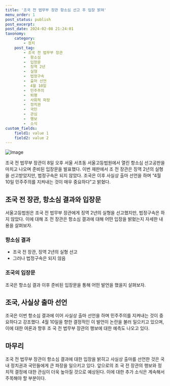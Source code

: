 ```yaml
---
title: '조국 전 법무부 장관 항소심 선고 후 입장 밝혀'
menu_order: 1
post_status: publish
post_excerpt: 
post_date: 2024-02-08 21:24:01
taxonomy:
    category:
        - 정치
    post_tag:
        - 조국 전 법무부 장관
        -  항소심
        -  입장문
        -  징역 2년
        -  실형
        -  법정구속
        -  출마 선언
        -  4월 10일
        -  민주주의
        -  퇴행
        -  사회적 파장
        -  정치권
        -  국민
        -  관심
        -  행보
        -  소식
custom_fields:
    field1: value 1
    field2: value 2
---
```


![Image](https://imgnews.pstatic.net/image/016/2024/02/08/20240208000498_0_20240208164401694.jpg?type=w647)

조국 전 법무부 장관이 8일 오후 서울 서초동 서울고등법원에서 열린 항소심 선고공판을 마치고 나오며 준비된 입장문을 발표했다. 이번 재판에서 조 전 장관은 징역 2년의 실형을 선고받았지만, 법정구속은 되지 않았다. 조국은 이후 사실상 출마 선언을 하며 “4월 10일 민주주의를 지켜내는 것이 매우 중요하다”고 밝혔다.
## 조국 전 장관, 항소심 결과와 입장문
서울고등법원은 조국 전 법무부 장관에게 징역 2년의 실형을 선고했지만, 법정구속은 하지 않았다. 이에 대해 조 전 장관은 항소심 결과에 대해 어떤 입장을 밝혔는지 자세한 내용을 살펴보자. 
### 항소심 결과
- 조국 전 장관, 징역 2년의 실형 선고
- 그러나 법정구속은 되지 않음
### 조국의 입장문
조국은 항소심 결과 이후 준비된 입장문을 통해 어떤 발언을 했을지 살펴보자.
## 조국, 사실상 출마 선언
조국은 이번 항소심 결과에 이어 사실상 출마 선언을 하며 민주주의를 지켜내는 것이 중요하다고 강조했다. 4월 10일을 향한 결정적인 이 발언이 논란을 불러 일으키고 있으며, 이에 대한 여론과 향후 조 국 전 법무부 장관의 행보에 대한 예측도 나오고 있다.
## 마무리
조국 전 법무부 장관이 항소심 결과에 대한 입장을 밝히고 사실상 출마를 선언한 것은 국내 정치권과 국민들에게 큰 파장을 일으키고 있다. 앞으로의 조 국 전 장관의 행보와 정치적 결정에 대한 관심이 더욱 높아질 것으로 예상된다. 이에 대한 추가 소식은 계속해서 주목해야 할 부분이다.
